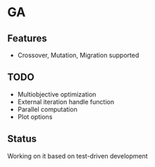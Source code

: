# GA

## Features
+ Crossover, Mutation, Migration supported

## TODO
+ Multiobjective optimization
+ External iteration handle function
+ Parallel computation
+ Plot options

## Status
Working on it based on test-driven development